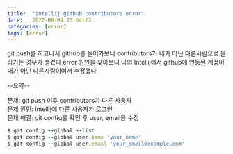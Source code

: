 ```yaml
---
title:  "intellij github contributors error" 
date:   2022-08-04 15:04:23
categories: [error]
tags: [error]
---
```


git push를 하고나서 github를 들어가보니 contributors가 내가 아닌 다른사람으로 올라가는 경우가 생겼다
error 원인을 찾아보니 나의 Intellij에서 github에 연동된 계정이 내가 아닌 다른사람이여서 수정했다

--요약--

문제: git push 이후 contributors가 다른 사용자  
문제 원인: Intellij에 다른 사용자가 로그인  
문제 해결: git config를 확인 후 user, email을 수정   

``` ruby
$ git config --global --list
$ git config --global user.name 'your_name'
$ git config --global user.email 'your_email@example.com'
```

[error]:      https://wocksl.github.io/#blog/error
